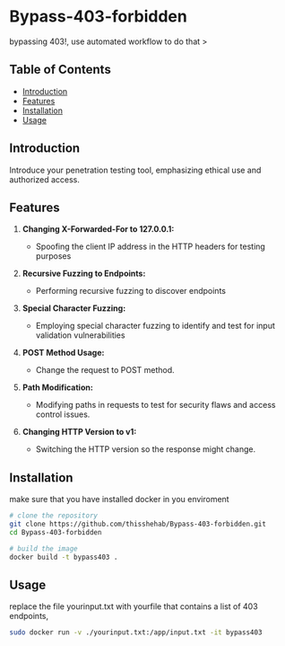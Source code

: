 # Bypass-403-forbidden
bypassing 403!, use automated workflow to do that >
## Table of Contents

- [Introduction](#introduction)
- [Features](#features)
- [Installation](#installation)
- [Usage](#usage)

## Introduction

Introduce your penetration testing tool, emphasizing ethical use and authorized access.

## Features

1. **Changing X-Forwarded-For to 127.0.0.1:**
    - Spoofing the client IP address in the HTTP headers for testing purposes
  
2. **Recursive Fuzzing to Endpoints:**
    - Performing recursive fuzzing to discover endpoints

3. **Special Character Fuzzing:**
    - Employing special character fuzzing to identify and test for input validation vulnerabilities

4. **POST Method Usage:**
    - Change the request to POST method.

5. **Path Modification:**
    - Modifying paths in requests to test for security flaws and access control issues.

6. **Changing HTTP Version to v1:**
    - Switching the HTTP version so the response might change.

## Installation

make sure that you have installed docker in you enviroment

```bash
# clone the repository
git clone https://github.com/thisshehab/Bypass-403-forbidden.git
cd Bypass-403-forbidden
```

```bash
# build the image
docker build -t bypass403 .
```
## Usage
replace the file yourinput.txt with yourfile that contains a list of 403 endpoints,

```bash
sudo docker run -v ./yourinput.txt:/app/input.txt -it bypass403
```

